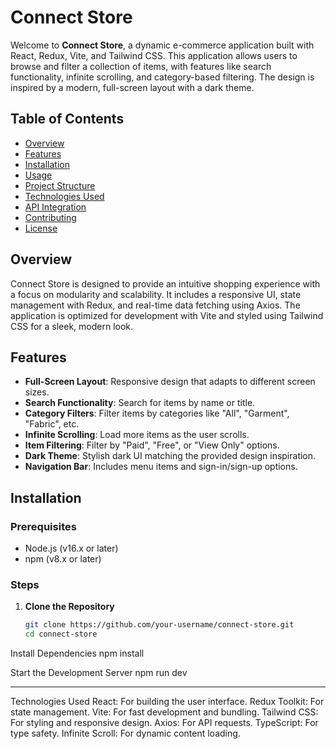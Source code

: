 # Connect Store

Welcome to **Connect Store**, a dynamic e-commerce application built with React, Redux, Vite, and Tailwind CSS. This application allows users to browse and filter a collection of items, with features like search functionality, infinite scrolling, and category-based filtering. The design is inspired by a modern, full-screen layout with a dark theme.

## Table of Contents
- [Overview](#overview)
- [Features](#features)
- [Installation](#installation)
- [Usage](#usage)
- [Project Structure](#project-structure)
- [Technologies Used](#technologies-used)
- [API Integration](#api-integration)
- [Contributing](#contributing)
- [License](#license)

## Overview
Connect Store is designed to provide an intuitive shopping experience with a focus on modularity and scalability. It includes a responsive UI, state management with Redux, and real-time data fetching using Axios. The application is optimized for development with Vite and styled using Tailwind CSS for a sleek, modern look.

## Features
- **Full-Screen Layout**: Responsive design that adapts to different screen sizes.
- **Search Functionality**: Search for items by name or title.
- **Category Filters**: Filter items by categories like "All", "Garment", "Fabric", etc.
- **Infinite Scrolling**: Load more items as the user scrolls.
- **Item Filtering**: Filter by "Paid", "Free", or "View Only" options.
- **Dark Theme**: Stylish dark UI matching the provided design inspiration.
- **Navigation Bar**: Includes menu items and sign-in/sign-up options.

## Installation

### Prerequisites
- Node.js (v16.x or later)
- npm (v8.x or later)

### Steps
1. **Clone the Repository**
   ```bash
   git clone https://github.com/your-username/connect-store.git
   cd connect-store


Install Dependencies
npm install

Start the Development Server
npm run dev

-------------------------------------------------------

Technologies Used
React: For building the user interface.
Redux Toolkit: For state management.
Vite: For fast development and bundling.
Tailwind CSS: For styling and responsive design.
Axios: For API requests.
TypeScript: For type safety.
Infinite Scroll: For dynamic content loading.


